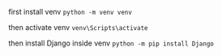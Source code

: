 first install venv `python -m venv venv`

then activate venv `venv\Scripts\activate`

then install Django inside venv `python -m pip install Django`
